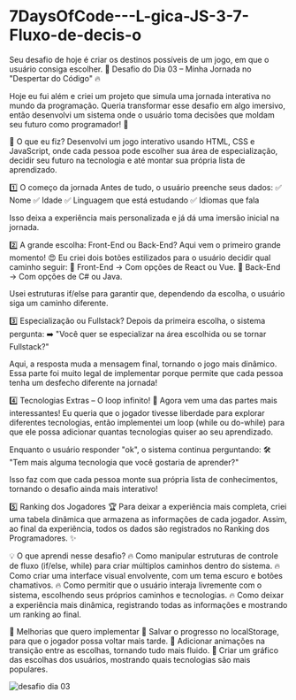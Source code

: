 # 7DaysOfCode---L-gica-JS-3-7-Fluxo-de-decis-o
Seu desafio de hoje é criar os destinos possíveis de um jogo, em que o usuário consiga escolher.
📌 Desafio do Dia 03 – Minha Jornada no "Despertar do Código" 🔥

Hoje eu fui além e criei um projeto que simula uma jornada interativa no mundo da programação. Queria transformar esse desafio em algo imersivo, então desenvolvi um sistema onde o usuário toma decisões que moldam seu futuro como programador! 🚀

🎯 O que eu fiz?
Desenvolvi um jogo interativo usando HTML, CSS e JavaScript, onde cada pessoa pode escolher sua área de especialização, decidir seu futuro na tecnologia e até montar sua própria lista de aprendizado.

1️⃣ O começo da jornada
Antes de tudo, o usuário preenche seus dados:
✅ Nome
✅ Idade
✅ Linguagem que está estudando
✅ Idiomas que fala

Isso deixa a experiência mais personalizada e já dá uma imersão inicial na jornada.

2️⃣ A grande escolha: Front-End ou Back-End?
Aqui vem o primeiro grande momento! 😍
Eu criei dois botões estilizados para o usuário decidir qual caminho seguir:
💛 Front-End → Com opções de React ou Vue.
💙 Back-End → Com opções de C# ou Java.

Usei estruturas if/else para garantir que, dependendo da escolha, o usuário siga um caminho diferente.

3️⃣ Especialização ou Fullstack?
Depois da primeira escolha, o sistema pergunta:
➡️ "Você quer se especializar na área escolhida ou se tornar Fullstack?"

Aqui, a resposta muda a mensagem final, tornando o jogo mais dinâmico. Essa parte foi muito legal de implementar porque permite que cada pessoa tenha um desfecho diferente na jornada!

4️⃣ Tecnologias Extras – O loop infinito! 🔁
Agora vem uma das partes mais interessantes! Eu queria que o jogador tivesse liberdade para explorar diferentes tecnologias, então implementei um loop (while ou do-while) para que ele possa adicionar quantas tecnologias quiser ao seu aprendizado.

Enquanto o usuário responder "ok", o sistema continua perguntando:
🛠️ "Tem mais alguma tecnologia que você gostaria de aprender?"

Isso faz com que cada pessoa monte sua própria lista de conhecimentos, tornando o desafio ainda mais interativo!

5️⃣ Ranking dos Jogadores 🏆
Para deixar a experiência mais completa, criei uma tabela dinâmica que armazena as informações de cada jogador. Assim, ao final da experiência, todos os dados são registrados no Ranking dos Programadores. ✨

💡 O que aprendi nesse desafio?
🔥 Como manipular estruturas de controle de fluxo (if/else, while) para criar múltiplos caminhos dentro do sistema.
🔥 Como criar uma interface visual envolvente, com um tema escuro e botões chamativos.
🔥 Como permitir que o usuário interaja livremente com o sistema, escolhendo seus próprios caminhos e tecnologias.
🔥 Como deixar a experiência mais dinâmica, registrando todas as informações e mostrando um ranking ao final.

🚀 Melhorias que quero implementar
📌 Salvar o progresso no localStorage, para que o jogador possa voltar mais tarde.
📌 Adicionar animações na transição entre as escolhas, tornando tudo mais fluido.
📌 Criar um gráfico das escolhas dos usuários, mostrando quais tecnologias são mais populares.

![desafio dia 03](https://github.com/user-attachments/assets/f130d7fa-e9b0-47e9-a80a-9d268089686e)
